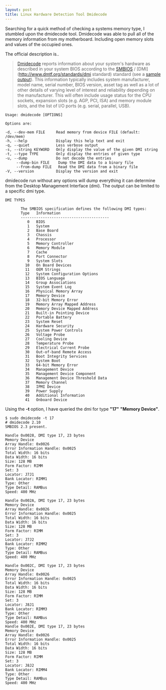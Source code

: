 ```yaml
---
layout: post
title: Linux Hardware Detection Tool Dmidecode
---
```


Searching for a quick method of checking a systems memory type, I stumbled upon the dmidecode tool. Dmidecode was able to pull all of the memory information from my motherboard. Including open memory slots and values of the occupied ones.

The official description is..

> [Dmidecode](http://www.nongnu.org/dmidecode) reports information about your system's hardware as described in your system BIOS according to the [SMBIOS](http://www.dmtf.org/standards/smbios) / [DMI](http://www.dmtf.org/standards/dmi standard) standard \(see a [sample output](http://www.nongnu.org/dmidecode/sample/dmidecode.txt)). This information typically includes system manufacturer, model name, serial number, BIOS version, asset tag as well as a lot of other details of varying level of interest and reliability depending on the manufacturer. This will often include usage status for the CPU sockets, expansion slots (e.g. AGP, PCI, ISA) and memory module slots, and the list of I/O ports (e.g. serial, parallel, USB).

```
Usage: dmidecode [OPTIONS]

Options are:

-d, --dev-mem FILE     Read memory from device FILE (default: /dev/mem)
-h, --help             Display this help text and exit
-q, --quiet            Less verbose output
-s, --string KEYWORD   Only display the value of the given DMI string
-t, --type TYPE        Only display the entries of given type
-u, --dump             Do not decode the entries  
     --dump-bin FILE    Dump the DMI data to a binary file
     --from-dump FILE   Read the DMI data from a binary file
-V, --version          Display the version and exit 
```

dmidecode run without any options will dump everything it can determine from the Desktop Management Interface (dmi). The output can be limited to a specific dmi type.


```
DMI TYPES

       The SMBIOS specification defines the following DMI types:
       Type   Information
       ----------------------------------------
          0   BIOS
          1   System
          2   Base Board
          3   Chassis
          4   Processor
          5   Memory Controller
          6   Memory Module
          7   Cache
          8   Port Connector
          9   System Slots
         10   On Board Devices
         11   OEM Strings
         12   System Configuration Options
         13   BIOS Language
         14   Group Associations
         15   System Event Log
         16   Physical Memory Array
         17   Memory Device
         18   32-bit Memory Error
         19   Memory Array Mapped Address
         20   Memory Device Mapped Address
         21   Built-in Pointing Device
         22   Portable Battery
         23   System Reset
         24   Hardware Security
         25   System Power Controls
         26   Voltage Probe
         27   Cooling Device
         28   Temperature Probe
         29   Electrical Current Probe
         30   Out-of-band Remote Access
         31   Boot Integrity Services
         32   System Boot
         33   64-bit Memory Error
         34   Management Device
         35   Management Device Component
         36   Management Device Threshold Data
         37   Memory Channel
         38   IPMI Device
         39   Power Supply
         40   Additional Information
         41   Onboard Device
```

Using the **-t** option, I have queried the dmi for type **"17"** **"Memory Device"**.

```
$ sudo dmidecode -t 17
# dmidecode 2.10
SMBIOS 2.3 present.

Handle 0x0028, DMI type 17, 23 bytes
Memory Device
Array Handle: 0x0026
Error Information Handle: 0x0025
Total Width: 16 bits
Data Width: 16 bits
Size: 128 MB
Form Factor: RIMM
Set: 3
Locator: J7J1
Bank Locator: RIMM1
Type: Other
Type Detail: RAMBus
Speed: 400 MHz

Handle 0x002A, DMI type 17, 23 bytes
Memory Device
Array Handle: 0x0026
Error Information Handle: 0x0025
Total Width: 16 bits
Data Width: 16 bits
Size: 128 MB
Form Factor: RIMM
Set: 3
Locator: J7J2
Bank Locator: RIMM2
Type: Other
Type Detail: RAMBus
Speed: 400 MHz

Handle 0x002C, DMI type 17, 23 bytes
Memory Device
Array Handle: 0x0026
Error Information Handle: 0x0025
Total Width: 16 bits
Data Width: 16 bits
Size: 128 MB
Form Factor: RIMM
Set: 3
Locator: J8J1
Bank Locator: RIMM3
Type: Other
Type Detail: RAMBus
Speed: 400 MHz
Handle 0x002E, DMI type 17, 23 bytes
Memory Device
Array Handle: 0x0026
Error Information Handle: 0x0025
Total Width: 16 bits
Data Width: 16 bits
Size: 128 MB
Form Factor: RIMM
Set: 3
Locator: J8J2
Bank Locator: RIMM4
Type: Other
Type Detail: RAMBus
Speed: 400 MHz
```

